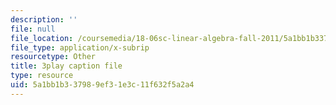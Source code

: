 ```yaml
---
description: ''
file: null
file_location: /coursemedia/18-06sc-linear-algebra-fall-2011/5a1bb1b337989ef31e3c11f632f5a2a4_hSRcHTafkjE.srt
file_type: application/x-subrip
resourcetype: Other
title: 3play caption file
type: resource
uid: 5a1bb1b3-3798-9ef3-1e3c-11f632f5a2a4
---
```

